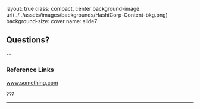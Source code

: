 layout: true
class: compact, center
background-image: url(../../assets/images/backgrounds/HashiCorp-Content-bkg.png)
background-size: cover
name: slide7

## Questions?

--

### Reference Links

www.something.com

???

---
